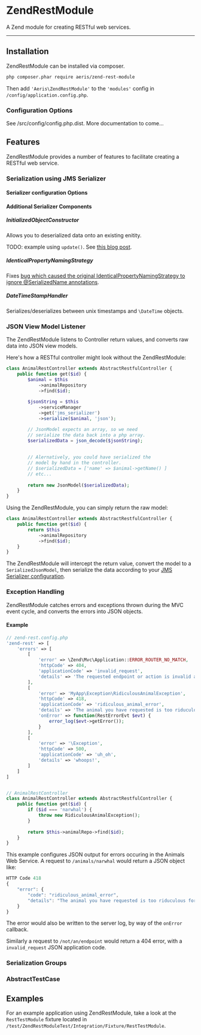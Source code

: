 # ZendRestModule

A Zend module for creating RESTful web services.

- - -

## Installation

ZendRestModule can be installed via composer.

```sh
php composer.phar require aeris/zend-rest-module
```

Then add `'Aeris\ZendRestModule'` to the `'modules'` config in `/config/application.config.php`.

### Configuration Options

See /src/config/config.php.dist. More documentation to come...


## Features

ZendRestModule provides a number of features to facilitate creating a RESTful web service.

### Serialization using JMS Serializer

#### Serializer configuration Options

#### Additional Serializer Components

##### InitializedObjectConstructor

Allows you to deserialized data onto an existing enitity.

TODO: example using `update()`. See [this blog post](http://blog.edanschwartz.com/2014/09/29/zf2-partial-model-updates/).

##### IdenticalPropertyNamingStrategy

Fixes [bug which caused the original IdenticalPropertyNamingStrategy to ignore @SerializedName annotations](https://github.com/schmittjoh/serializer/issues/334).

##### DateTimeStampHandler

Serializes/deserializes between unix timestamps and `\DateTime` objects.

### JSON View Model Listener

The ZendRestModule listens to Controller return values, and converts raw data into JSON view models.

Here's how a RESTful controller might look without the ZendRestModule:

```php
class AnimalRestController extends AbstractRestfulController {
	public function get($id) {
    	$animal = $this
        	->animalRepository
            ->find($id);
        
        $jsonString = $this
        	->serviceManager
            ->get('jms_serializer')
            ->serialize($animal, 'json');

		// JsonModel expects an array, so we need
        // serialize the data back into a php array.
		$serializedData = json_decode($jsonString);
        
       
        // Alernatively, you could have serialized the
        // model by hand in the controller.
        // $serializedData = ['name' => $animal->getName() ] 
        // etc...
        
        return new JsonModel($serializedData);
    }
}
```

Using the ZendRestModule, you can simply return the raw model:

```php
class AnimalRestController extends AbstractRestfulController {
	public function get($id) {
    	return $this
        	->animalRepository
            ->find($id);
    }
}
```

The ZendRestModule will intercept the return value, convert the model to a `SerializedJsonModel`, then serialize the data according to your [JMS Serializer configuration](#serialization-using-jms-serializer).


### Exception Handling

ZendRestModule catches errors and exceptions thrown during the MVC event cycle, and converts the errors into JSON objects.

#### Example

```php
// zend-rest.config.php
'zend-rest' => [
	'errors' => [
    	[
          	'error' => \Zend\Mvc\Application::ERROR_ROUTER_NO_MATCH,
        	'httpCode' => 404,
        	'applicationCode' => 'invalid_request',
        	'details' => 'The requested endpoint or action is invalid and not supported.',
        ],
        [
        	'error' => 'MyApp\Exception\RidiculousAnimalException',
            'httpCode' => 418,
            'applicationCode' => 'ridiculous_animal_error',
            'details' => 'The animal you have requested is too riduculous for our web service.',
            'onError' => function(RestErrorEvt $evt) {
            	error_log($evt->getError());
            }
        ],
        [
        	'error' => '\Exception',
            'httpCode' => 500,
            'applicationCode' => 'uh_oh',
            'details' => 'whoops!',
        ]
    ]
]


// AnimalRestController
class AnimalRestController extends AbstractRestfulController {
	public function get($id) {
    	if ($id === 'narwhal') {
        	throw new RidiculousAnimalException();
        }
        
        return $this->animalRepo->find($id);
    }
}
```

This example configures JSON output for errors occuring in the Animals Web Service. A request to `/animals/narwhal` would return a JSON object like:

```js
HTTP Code 418
{
	"error": {
    	"code": "ridiculous_animal_error",
        "details": "The animal you have requested is too riduculous for our web service."
    }
}
```

The error would also be written to the server log, by way of the `onError` callback.

Similarly a request to `/not/an/endpoint` would return a 404 error, with a `invalid_request` JSON application code.


### Serialization Groups

### AbstractTestCase

## Examples

For an example application using ZendRestModule, take a look at the `RestTestModule` fixture located in `/test/ZendRestModuleTest/Integration/Fixture/RestTestModule`.